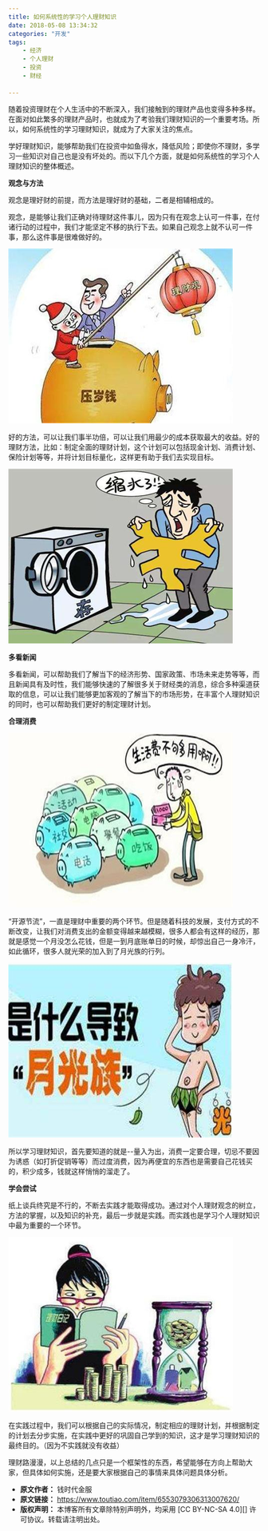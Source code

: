 ```yaml
---
title: 如何系统性的学习个人理财知识
date: 2018-05-08 13:34:32
categories: "开发"
tags:
	- 经济
	- 个人理财
	- 投资
	- 财经

---
```


随着投资理财在个人生活中的不断深入，我们接触到的理财产品也变得多种多样。在面对如此繁多的理财产品时，也就成为了考验我们理财知识的一个重要考场。所以，如何系统性的学习理财知识，就成为了大家关注的焦点。

学好理财知识，能够帮助我们在投资中如鱼得水，降低风险；即使你不理财，多学习一些知识对自己也是没有坏处的。而以下几个方面，就是如何系统性的学习个人理财知识的整体概述。

**观念与方法**

观念是理好财的前提，而方法是理好财的基础，二者是相辅相成的。

观念，是能够让我们正确对待理财这件事儿，因为只有在观念上认可一件事，在付诸行动的过程中，我们才能坚定不移的执行下去。如果自己观念上就不认可一件事，那么这件事是很难做好的。

![如何系统性的学习个人理财知识][IRMU-FBJM-QRBR.jpg]

好的方法，可以让我们事半功倍，可以让我们用最少的成本获取最大的收益。好的理财方法，比如：制定全面的理财计划，这个计划可以包括现金计划、消费计划、保险计划等等，并将计划目标量化，这样更有助于我们去实现目标。

![如何系统性的学习个人理财知识][EBAE-JUVV-Y7FR.jpg]

**多看新闻**

多看新闻，可以帮助我们了解当下的经济形势、国家政策、市场未来走势等等，而且新闻具有及时性，我们能够快速的了解很多关于财经类的消息，综合多种渠道获取的信息，可以让我们能够更加客观的了解当下的市场形势，在丰富个人理财知识的同时，也可以帮助我们更好的制定理财计划。

**合理消费**

![如何系统性的学习个人理财知识][YNUV-MQFQ-MVMR.jpg]

“开源节流”，一直是理财中重要的两个环节。但是随着科技的发展，支付方式的不断改变，让我们对消费支出的金额变得越来越模糊，很多人都会有这样的经历，那就是感觉一个月没怎么花钱，但是一到月底账单日的时候，却惊出自己一身冷汗，如此循环，很多人就光荣的加入到了月光族的行列。

![如何系统性的学习个人理财知识][ZQNJ-VUMA-MUYM.jpg]

所以学习理财知识，首先要知道的就是--量入为出，消费一定要合理，切忌不要因为诱惑（如打折促销等等）而过度消费，因为再便宜的东西也是需要自己花钱买的，积少成多，钱就这样悄悄的溜走了。

**学会尝试**

纸上谈兵终究是不行的，不断去实践才能取得成功。通过对个人理财观念的树立，方法的掌握，以及知识的补充，最后一步就是实践。而实践也是学习个人理财知识中最为重要的一个环节。

![如何系统性的学习个人理财知识][ERIJ-BZA3-2QZA.jpg]

在实践过程中，我们可以根据自己的实际情况，制定相应的理财计划，并根据制定的计划去分步实施，在实践中更好的巩固自己学到的知识，这才是学习理财知识的最终目的。（因为不实践就没有收益）

理财路漫漫，以上总结的几点只是一个框架性的东西，希望能够在方向上帮助大家，但具体如何实施，还是要大家根据自己的事情来具体问题具体分析。


[IRMU-FBJM-QRBR.jpg]: static/resources/crawler/IRMU-FBJM-QRBR.jpg
[EBAE-JUVV-Y7FR.jpg]: static/resources/crawler/EBAE-JUVV-Y7FR.jpg
[YNUV-MQFQ-MVMR.jpg]: static/resources/crawler/YNUV-MQFQ-MVMR.jpg
[ZQNJ-VUMA-MUYM.jpg]: static/resources/crawler/ZQNJ-VUMA-MUYM.jpg
[ERIJ-BZA3-2QZA.jpg]: static/resources/crawler/ERIJ-BZA3-2QZA.jpg
 *  **原文作者：** 钱时代金服
 *  **原文链接：** https://www.toutiao.com/item/6553079306313007620/
 *  **版权声明：** 本博客所有文章除特别声明外，均采用 [CC BY-NC-SA 4.0][] 许可协议。转载请注明出处。
